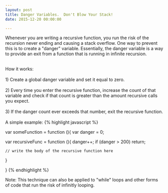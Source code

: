 ```yaml
---
layout: post
title: Danger Variables.  Don't Blow Your Stack!
date: 2015-12-20 00:00:00

---
```


Whenever you are writing a recursive function, you run the risk of the recursion never ending and causing a stack overflow. One way to prevent this is to create a "danger" variable.  Essentially, the danger variable is a way to provide an exit from a function that is running in infinite recursion.
<br><br>

How it works:
<br><br>1) Create a global danger variable and set it equal to zero.
<br><br>2) Every time you enter the recursive function, increase the count of that variable and check if that count is greater than the amount recursive calls you expect.
<br>
<br>
3) If the danger count ever exceeds that number, exit the recursive function.
<br>
<br>A simple example:
{% highlight javascript %}

var someFunction = function (){
  var danger = 0;
  
  var recursiveFunc = function (){
    danger++;
    if (danger > 200) return;

    // write the body of the recursive function here
    
  } 

}
{% endhighlight %}

Note: This technique can also be applied to "while" loops and other forms of code that run the risk of infinitly looping.